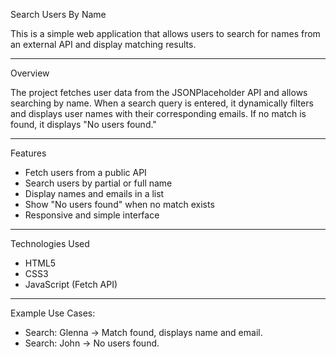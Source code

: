 Search Users By Name

This is a simple web application that allows users to search for names from an external API and display matching results.

------------------------------------------------------------------------------------------------------

Overview

The project fetches user data from the JSONPlaceholder API and allows searching by name. When a search query is entered, it dynamically filters and displays user names with their corresponding emails. If no match is found, it displays "No users found."

------------------------------------------------------------------------------------------------------

Features

- Fetch users from a public API
- Search users by partial or full name
- Display names and emails in a list
- Show "No users found" when no match exists
- Responsive and simple interface

------------------------------------------------------------------------------------------------------

Technologies Used

- HTML5  
- CSS3  
- JavaScript (Fetch API)

------------------------------------------------------------------------------------------------------

Example Use Cases:

- Search: Glenna → Match found, displays name and email.
- Search: John → No users found.
